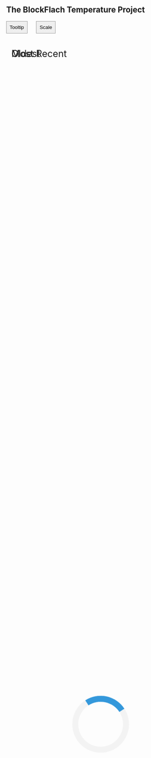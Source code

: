 <html>
<meta name="viewport" content="width=device-width, initial-scale=1">
<link rel="stylesheet" href="https://use.fontawesome.com/releases/v5.7.2/css/all.css" integrity="sha384-fnmOCqbTlWIlj8LyTjo7mOUStjsKC4pOpQbqyi7RrhN7udi9RwhKkMHpvLbHG9Sr" crossorigin="anonymous">
<style>
/*css isnt very neat or good, but it works! */
body {
    max-height: 100vh;
}

#legend {
  position: fixed;
  bottom: 30px;
  right: 30px;
  background-color: rgba(130, 130, 130, 0.4);
  border: 1px solid rgba(130, 130, 130, 0.7);
  border-radius: 2px;
  padding: 5px;
  height: auto;
}

#menu {
  height: 110px;
  position: fixed;
  top: 0;
  left: 0;
  right: 0;
  width: 100%;
  text-align: center;
  border-bottom: 2px solid rgba(130, 130, 130, 1);
  margin: 0px;

}
.jump-arrow {
  position: fixed;
  font-size: 25px;
  padding: 14px;
}
.jump-arrow i {
  vertical-align: text-bottom;
  font-size: 30px;
}

.jump-arrow p {
  color: black;
}

#end-arrow {
  top: 0;
  right: 0;
}

#old-arrow {
  top: 0;
  left: 0;
}

#end {
  visibility: hidden;
}

ul {
    list-style-type: none;
}
.line-button {
  height: 1em;
  width: 1em;
  margin-left: 0px;
  border: none;
}
.line-button:focus {
  outline: none;
}
.temperatures-list-item {
  padding: 0px;
  margin-left: 0px;
}
#temperatures-list {
  padding-left: 2px;
  margin-block-start: 0;
}
.dropdown-content {
  display: none;
  position: absolute;
  background-color: #f1f1f1;
  text-align: left;
}
.dropdown-outer-div {
  display: inline-block;
}
.dropdown-outer-div:hover .dropdown-content {
  display: block;
}
.setting-btn {
  border: none;
  border-bottom: 1px solid rgba(130, 130, 130, 0.8);
  padding: 8px;
  width: 100%;
  text-align: left;
}
.setting-btn:focus {
  outline: none;
}

.setting-btn:hover {
  background-color: rgba(130, 130, 130, 0.7)
}
.dropdown-btn {
  border-radius: 0;
  padding: 8px;
  border: 1px solid rgba(130, 130, 130, 0.8);
}
#tooltip-buttons {
  margin-right: 10px;
}
#scale-buttons {
  margin-left: 10px;
}

@media(max-width: 700px){
  #legend {
    position: fixed;
    bottom: 0px;
    left: 0px;
    width: 100%;
    background-color: rgba(130, 130, 130, 0.4);
    border: 1px solid rgba(130, 130, 130, 0.7);
    border-radius: 2px;
    padding: 5px;
    height: 150px;
    display: grid;
    grid-template-areas: "temperatures-list mobile-dropdown"
                        "temperatures-list arrows";
    grid-template-columns: 1fr 1fr;
    grid-template-rows: 50% 50%;
  }
  #date-time {margin: 0;}

}
#mobile-menu {
  display: none;
  font-size: 60px;
  text-align: center;
  color: black !important;
  justify-content: center;
  padding: 10px;

}
#loader {
  position: absolute;
  left: 50%;
  top: 50%;
  z-index: 1;
  width: 150px;
  height: 150px;
  margin: -75px 0 0 -75px;
  border: 16px solid #f3f3f3;
  border-radius: 50%;
  border-top: 16px solid #3498db;
  width: 120px;
  height: 120px;
  -webkit-animation: spin 2s linear infinite;
  animation: spin 2s linear infinite;
}
@-webkit-keyframes spin {
  0% { -webkit-transform: rotate(0deg); }
  100% { -webkit-transform: rotate(360deg); }
}

@keyframes spin {
  0% { transform: rotate(0deg); }
  100% { transform: rotate(360deg); }
}

#main-content {
  display: none
}
</style>

<body>
<div id = "loader"></div>
<div id="main-content">
  <div id="menu">
    <h2>The BlockFlach Temperature Project</h2>
    <div id = "dropdowns">
    <div id="tooltip-buttons" class="dropdown-outer-div">
      <button id="tooltip-dropdown-btn" class="dropdown-btn">Tooltip<i class="fas fa-angle-down"></i></button>
      <div id="tooltip-dropdown" class="dropdown-content">
        <button id="none" class="tooltip-button setting-btn">None</button><br>
        <button id="clickLine" class="tooltip-button setting-btn">Click line</button><br>
        <button id="mouseCoords" class="tooltip-button setting-btn">Mouse coords</button><br>
      </div>
    </div>
    <div id="scale-buttons" class="dropdown-outer-div">
      <button id="scale-dropdown-btn" class="dropdown-btn">Scale<i class="fas fa-angle-down"></i></button>
      <div id="scale-dropdown" class="dropdown-content">
        <button id="day" value=1 class="scale-button setting-btn">Day</button><br>
        <button id="week" value=7 class="scale-button setting-btn">Week</button><br>
        <button id="month" value=30 class="scale-button setting-btn">Month</button><br>
      </div>
    </div>
  </div>
    <div id="end-arrow" class="jump-arrow end-jump">
      <p>Most Recent <i class="fas fa-angle-right"></i></p>
    </div>
    <div id="old-arrow" class="jump-arrow old-jump">
      <p><i class="fas fa-angle-left"></i>  Oldest</p>
    </div>
  </div>
  <div id="chart"></div>
  <div id='legend'>
    <p id="date-time"></p>
    <ul id="temperatures-list">
    </ul>
    <div id="mobile-menu">
      <section class="mobile-arrow old-jump">
        <i class="fas fa-angle-left"></i>
      </section>
      <section class="mobile-arrow end-jump">
        <i class="fas fa-angle-right"></i>
      </section>
    </div>
  </div>
</div>
</body>

<script src="http://ajax.googleapis.com/ajax/libs/jquery/1.8.1/jquery.min.js"></script>
<script src="https://d3js.org/d3.v5.min.js"></script>
<script src="http://cdn.jsdelivr.net/npm/jquery.scrollto@2.1.2/jquery.scrollTo.min.js"></script>
<script>


$("#log-scroll").click(function(){
  $("#log-scroll").text($(window).scrollLeft())
})
var colors = [['green', 'red', 'blue', 'orange', 'purple', '#02ccc9', '#780e0e', '#380606', 'grey'],
              ['Inside', 'Outside', 'Aquarium', 'RV', 'Shed', 'Pool', 'Upper-Heater', 'Lower-Heater', 'AC'],
              ['1', '2', '3', '4', '5', '6', '7', '8', '9']
            ];

var buttonColors = {
  "Inside" : "green",
  "Outside": "red",
  "Aquarium": "blue",
  "RV" : "orange",
  "Shed": "purple",
  "Pool": "#02ccc9",
  "AC" : "grey",
  "Upper-Heater": "#780e0e",
  "Lower-Heater" : "#380606"
}



var topMargin = 110;
var bottomMargin = 30;
var leftMargin = 60;
var responsiveHeight = window.innerHeight;

if(window.innerWidth < 700){
  responsiveHeight = window.innerHeight - 150;
  topMargin = 10;
  bottomMargin = 20;
  leftMargin = 30;
  $("#menu").css("display", "none");
  $("#date-time").css("display", "none");
  $("#dropdowns").appendTo("#legend");
  $("#dropdowns").css("grid-area", "mobile-dropdown")
  $("#mobile-menu").css("display", "flex");
  $("#mobile-menu").css("grid-area", "arrows")
}

for(let i = 0; i < colors[1].length; i++) {//makes the legend buttons
  $("#temperatures-list").append(`<li class="temperatures-list-item"><button id="${colors[1][i]}" value="on" name="line-${i + 1}" class="line-button"> </button>${colors[1][i]}<span id='${colors[1][i]}-tip'></span></li>`);
  $("#" + colors[1][i]).css("background-color", colors[0][i]);
}

$(".line-button").click(function() {//removes and adds lines on click of button
  if(this.value == "on"){
    $("." + this.name).css("display", "none");
    $("#" + this.id).prop("value", "off")
    $("#" + this.id).css("background-color", "white");
  }
  else {
    $("." + this.name).css("display", "initial");
    $(this).prop("value", "on")
    $("#" + this.id).css("background-color", buttonColors[this.id]);
  }
})


//default settings
var daysNumberShown = 1; //scaleTime
var tooltipType = "clickLine"//click to move line

var thermometersAmount = colors[0].length;
var dataStorage;
var dataLength = 0;
var data;
var arrData;
var sumstat;
var groupedByThermometer;
var color;
var clickLineX = 0;
var clickLineIndex = 0;
var parseDate = d3.timeParse("%Y-%m-%d %H:%M:%S");

//normally, the data is retrieved from a php script that gets from local database. For demonstration, it is getting a text file uploaded here 
var get = $.get("https://raw.githubusercontent.com/RebeccaFlach/blockflach-temperature-graph/main/Tempdatajson.txt", function(data){ 
  arrData = JSON.parse(data);


  data = arrData.map(function(i) {
    return {key: i.key,
    values:
    i["values"].map(function(d){
      return {
        temperature_date_time: parseDate(d.temperature_date_time), //makes written date into date object, for time scaling
        temperature: d.temperature,
        thermometer_id: d.thermometer_id,
        key: d.segment
      };
    })
  }
  });

//variables are a bit weird here. I changed the data format, and this was the easiest way to not change variables throughout
  dataStorage = data[0].values;
  dataLength = data.length;
  sumstat = data; //this holds the data grouped by segments


  for (let i = 1; i < data.length; i++){
    dataStorage = dataStorage.concat(data[i].values);
  }
  data = dataStorage; //raw data, ungrouped

  groupedByThermometer = d3.nest() //grouped by thermometer, so lines can be added/removed
  .key(function(d) {return d.thermometer_id;})
  .entries(dataStorage);

  var res = sumstat.map(function(d){ return d.key }) // list of group names
  color = d3.scaleOrdinal()
        .domain(colors[2])
        .range(colors[0]);
  graph(dataStorage);
  });



  $(".scale-button").click(function() {//changes scale on click
    //gets position scrolled to before change, accounting for left margin
    var originalScroll = x.invert($(window).scrollLeft() + window.innerWidth / 2 - leftMargin);
    daysNumberShown = this.value;
    var bisectedOrginalIndex  = bisect(dataStorage, originalScroll, 1);
    $("#chart").empty(); //deletes old graph
    graph(dataStorage); //graphs, with new width and scale
    var scaledPosition = x(dataStorage[bisectedOrginalIndex].temperature_date_time);
    $(window).scrollTo(scaledPosition - window.innerWidth / 2 + leftMargin);
  })

  $(".tooltip-button").click(function() { //changes clickline/mousecoords/none
    tooltipType = this.id;
    $("#chart").empty();
    graph(dataStorage);
  })

var clearData = function() {
  for(let j = 0; j < colors[0].length; j++) {
  $("#" + colors[1][j] + "-tip").text('')
  };
}

var x;
var bisect;


var graph = function(data){
clearData();
  var margin = {top: topMargin, right: 30, bottom: bottomMargin, left: leftMargin},
    width = window.innerWidth / (144 * thermometersAmount * daysNumberShown) * data.length - margin.left - margin.right,
    height =  responsiveHeight - margin.top - margin.bottom - 25;


    $(".end-jump").click(function(){
    $(window).scrollTo(width, 0);
    });
    $(".old-jump").click(function(){
    $(window).scrollTo(0)
    });


  var svg = d3.select("#chart") //adds the svg
                    .append("svg")
                    .style("width", width + margin.left + margin.right + "px")
                    .style("height", height + margin.top + margin.bottom + "px")
                    .append("g")
                    .attr("transform",
                    "translate(" + margin.left + "," + margin.top + ")")
                    .attr("class", "svg")
                    .style("overflow-x", "scroll")
                    .attr("id", "#svg-g");

  const tooltipLine = svg.append('line');

      // Add X axis --> it is a date format
   x = d3.scaleTime()
        .domain(d3.extent(data, function(d) { return d.temperature_date_time; }))
        .range([ 0, width]);
      svg.append("g")
        .attr("transform", "translate(0," + height + ")")
        .call(d3.axisBottom(x)
        .ticks(width / 100));

      // Add Y axis
  var y = d3.scaleLinear()
        .domain([30, d3.max(data, function(d) { return +d.temperature; }) + 10])
        .range([ height, 0 ]);
      svg.append("g")
        .call(d3.axisLeft(y))
        .attr("id", "left-axis")
        .attr("x", 3);

        const line = d3.line().x(d => x(d.temperature_date_time)).y(d => y(d.temperature));

      // Add the lines
      svg.selectAll(".line")
        .data(sumstat)
        .enter()
        .append("path")
        .attr("class", function(d) {return "line-"+d.values[0].thermometer_id}) //class for adding/removing lines
        .attr("fill", "none")
        .attr("stroke", function(d){return color(d.values[0].thermometer_id)})
        .attr("stroke-width", 2)
        .attr("d", function(d){
          return d3.line()
          .x(function(d) {return x(d.temperature_date_time)})
          .y(function(d) {return y(+d.temperature) })
          (d.values)
        });

$("#main-content").css("display", "block"); //once everything ready, show it
$("#loader").css("display", "none");


    for(let i = 0; i < colors[1].length; i++) { //hides the lines that were turned off before switching scale
        if($("#" + colors[1][i]).prop("value") == "off"){
            $("." + $("#" + colors[1][i]).attr("name")).css("display", "none");
          }
        };

        // This allows to find the closest X index of the mouse:
    bisect = d3.bisector(function(d) { return d.temperature_date_time; }).left;

    clickLineX = x(dataStorage[clickLineIndex].temperature_date_time); //the location of the moving line

      // Creates the line/circle
    if(tooltipType == "clickLine"){
      var focus = svg
        .append('g')
        .append('rect')
        .style("fill", "black")
        .attr("stroke", "black")
        .attr('width', 1)
        .attr("height", height)
        .attr("x", clickLineX)
        .style("opacity", 0)
        .attr("id", "tooltip-line");

    }
    else if(tooltipType == "mouseCoords") {
      var focus = svg
        .append('g')
        .append('circle')
        .style("fill", "none")
        .attr("stroke", "black")
        .attr('r', 4.5)
        .style("opacity", 0)

      }
    var focusText = svg
        .append('g')
        .append("text")
        .style("opacity", 0)
        .attr("text-anchor", "left")
      // Create the text that travels with the circle


    svg //adds invisble rectangle over full thing to detect clicks
            .append('rect')
            .style("fill", "none")
            .style("pointer-events", "all")
            .attr('width', width)
            .attr('height', height)
            .on('mouseover', mouseover)
            .on('click', clickLine)
            .on('mousemove', mouseCoords)
            .on('mouseout', mouseout);


          // What happens when the mouse move/click
    function mouseover() {
          focus.style("opacity", 1)
          focusText.style("opacity",1)
    }

    function mouseCoords() {
          if(tooltipType == "mouseCoords") {
              var timeFormat = d3.timeFormat("%m-%d %H:%M");
              // recover coordinate we need
              var x0 = x.invert(d3.mouse(this)[0]);
              var y0 = y.invert(d3.mouse(this)[1]);
              var i = bisect(data, x0, 1);
              selectedData = data[i];

              focus
              .attr("cx", x(x0))
              .attr("cy", y(y0));

              focusText
              .attr("x", x(x0))
              .attr("y", y(y0))
              .html(timeFormat(selectedData.temperature_date_time) + "  " + y0.toFixed(1));
            }
          }

    function clickLine() {
        if(tooltipType == "clickLine") {
            var timeFormat = d3.timeFormat("%m-%d %H:%M");
            // recover coordinate we need
            var x0 = x.invert(d3.mouse(this)[0]);
            var y0 = y.invert(d3.mouse(this)[1]);
            var i = bisect(data, x0, 1);

            selectedData = data[i];
            $("#date-time").text(timeFormat(selectedData.temperature_date_time));
            for(let j = 0; j < colors[0].length; j++) {
              var tempCoord = bisect(groupedByThermometer[j].values, x0, 1);
            $("#" + colors[1][j] + "-tip").text(': ' + groupedByThermometer[j].values[tempCoord].temperature)
            };

            focus
              .attr("x", x(data[i].temperature_date_time))
              .attr("y", 0);
            clickLineIndex = i;
            clickLineX = x(data[i].temperature_date_time);

          /*  focusText
              .attr("x", x(selectedData.temperature_date_time))
              .attr("y", y(y0))
              .html( timeFormat(selectedData.temperature_date_time)); */
            }
            }

    function mouseout() {
           if(tooltipType == "mouseCoords"){
            focus.style("opacity", 0)
            focusText.style("opacity", 0)
          }
        }
}


</script>
</html>
